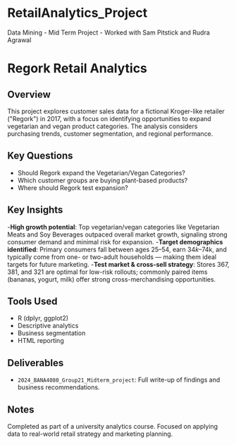 # RetailAnalytics_Project
Data Mining  - Mid Term Project - Worked with Sam Pitstick and Rudra Agrawal
# Regork Retail Analytics

## Overview
This project explores customer sales data for a fictional Kroger-like retailer ("Regork") in 2017, with a focus on identifying opportunities to expand vegetarian and vegan product categories. The analysis considers purchasing trends, customer segmentation, and regional performance.

## Key Questions
- Should Regork expand the Vegetarian/Vegan Categories?
- Which customer groups are buying plant-based products?
- Where should Regork test expansion?

## Key Insights
-**High growth potential**: Top vegetarian/vegan categories like Vegetarian Meats and Soy Beverages outpaced overall market growth, signaling strong consumer demand and minimal risk for expansion.
-**Target demographics identified**: Primary consumers fall between ages 25–54, earn $34k–$74k, and typically come from one- or two-adult households — making them ideal targets for future marketing.
-**Test market & cross-sell strategy**: Stores 367, 381, and 321 are optimal for low-risk rollouts; commonly paired items (bananas, yogurt, milk) offer strong cross-merchandising opportunities.

## Tools Used
- R (dplyr, ggplot2)
- Descriptive analytics
- Business segmentation
- HTML reporting

## Deliverables
- `2024_BANA4080_Group21_Midterm_project`: Full write-up of findings and business recommendations.

## Notes
Completed as part of a university analytics course. Focused on applying data to real-world retail strategy and marketing planning.
